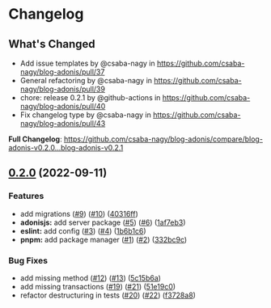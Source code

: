 # Changelog

## What's Changed
* Add issue templates by @csaba-nagy in https://github.com/csaba-nagy/blog-adonis/pull/37
* General refactoring by @csaba-nagy in https://github.com/csaba-nagy/blog-adonis/pull/39
* chore: release 0.2.1 by @github-actions in https://github.com/csaba-nagy/blog-adonis/pull/40
* Fix changelog type by @csaba-nagy in https://github.com/csaba-nagy/blog-adonis/pull/43


**Full Changelog**: https://github.com/csaba-nagy/blog-adonis/compare/blog-adonis-v0.2.0...blog-adonis-v0.2.1

## [0.2.0](https://github.com/csaba-nagy/blog-adonis/compare/blog-adonis-v0.1.0...blog-adonis-v0.2.0) (2022-09-11)


### Features

* add migrations ([#9](https://github.com/csaba-nagy/blog-adonis/issues/9)) ([#10](https://github.com/csaba-nagy/blog-adonis/issues/10)) ([40316ff](https://github.com/csaba-nagy/blog-adonis/commit/40316ff5bce34f1f2789d900205538b9665ea5fb))
* **adonisjs:** add server package ([#5](https://github.com/csaba-nagy/blog-adonis/issues/5)) ([#6](https://github.com/csaba-nagy/blog-adonis/issues/6)) ([1af7eb3](https://github.com/csaba-nagy/blog-adonis/commit/1af7eb36330d313e34c5957f3c41d1e7442ed166))
* **eslint:** add config ([#3](https://github.com/csaba-nagy/blog-adonis/issues/3)) ([#4](https://github.com/csaba-nagy/blog-adonis/issues/4)) ([1b6b1c6](https://github.com/csaba-nagy/blog-adonis/commit/1b6b1c6402965993ca7c74b13987c1587139d08b))
* **pnpm:** add package manager ([#1](https://github.com/csaba-nagy/blog-adonis/issues/1)) ([#2](https://github.com/csaba-nagy/blog-adonis/issues/2)) ([332bc9c](https://github.com/csaba-nagy/blog-adonis/commit/332bc9c5cb8edf4cad900654e8bce16911dfd019))


### Bug Fixes

* add missing method ([#12](https://github.com/csaba-nagy/blog-adonis/issues/12)) ([#13](https://github.com/csaba-nagy/blog-adonis/issues/13)) ([5c15b6a](https://github.com/csaba-nagy/blog-adonis/commit/5c15b6ad7e3dbbc6c9150cb03312d47b61b9a35e))
* add missing transactions ([#19](https://github.com/csaba-nagy/blog-adonis/issues/19)) ([#21](https://github.com/csaba-nagy/blog-adonis/issues/21)) ([51e19c0](https://github.com/csaba-nagy/blog-adonis/commit/51e19c07fb97f767929a0a5e9e834b7e9c616ada))
* refactor destructuring in tests ([#20](https://github.com/csaba-nagy/blog-adonis/issues/20)) ([#22](https://github.com/csaba-nagy/blog-adonis/issues/22)) ([f3728a8](https://github.com/csaba-nagy/blog-adonis/commit/f3728a82c83c8f6b4695c7b5475b966769bd9999))
